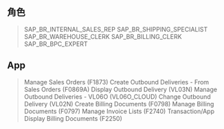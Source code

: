 ## 角色
> SAP_BR_INTERNAL_SALES_REP
> SAP_BR_SHIPPING_SPECIALIST
> SAP_BR_WAREHOUSE_CLERK
> SAP_BR_BILLING_CLERK
> SAP_BR_BPC_EXPERT
## App
> Manage Sales Orders (F1873)
> Create Outbound Deliveries - From Sales Orders (F0869A)
> Display Outbound Delivery (VL03N)
> Manage Outbound Deliveries - VL06O (VL06O_CLOUD)
> Change Outbound Delivery (VL02N)
> Create Billing Documents (F0798)
> Manage Billing Documents (F0797)
> Manage Invoice Lists (F2740)
> Transaction/App
> Display Billing Documents (F2250)